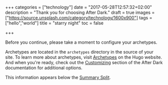 +++
categories = ["technology"]
date = "2017-05-28T12:57:32+02:00"
description = "Thank you for choosing After Dark."
draft = true
images = ["https://source.unsplash.com/category/technology/1600x900"]
tags = ["hello","world"]
title = "starry night"
toc = false

+++

Before you continue, please take a moment to configure your archetypes.

Archetypes are located in the `archetypes` directory in the source of your site. To learn more about archetypes, visit [Archetypes](https://gohugo.io/content/archetypes/) on the Hugo website. And when you're ready, check out the [Customizing](https://comfusion.github.io/after-dark/#customizing) section of the After Dark documentation for additional options.

<!--more-->
This information appears below the [Summary Split](https://gohugo.io/content/summaries/).
